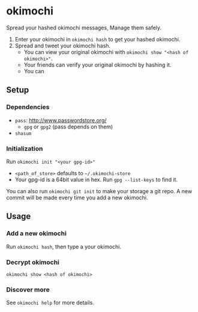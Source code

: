 # okimochi

Spread your hashed okimochi messages, Manage them safely.

1. Enter your okimochi in `okimochi hash` to get your hashed okimochi.
2. Spread and tweet your okimochi hash. 
    + You can view your original okimochi with `okimochi show "<hash of okimochi>"`.
    + Your friends can verify your original okimochi by hashing it.
    + You can 

## Setup

### Dependencies

- `pass`: http://www.passwordstore.org/
    - `gpg` or `gpg2` (pass depends on them)
- `shasum`

### Initialization

Run `okimochi init "<your gpg-id>"`

+ `<path_of_store>` defaults to `~/.okimochi-store`
+ Your gpg-id is a 64bit value in hex. Run `gpg --list-keys` to find it.

You can also run `okimochi git init` to make your storage a git repo.
A new commit will be made every time you add a new okimochi.

## Usage

### Add a new okimochi

Run `okimochi hash`, then type a your okimochi.

### Decrypt okimochi

`okimochi show <hash of okimochi>` 

### Discover more

See `okimochi help` for more details.

